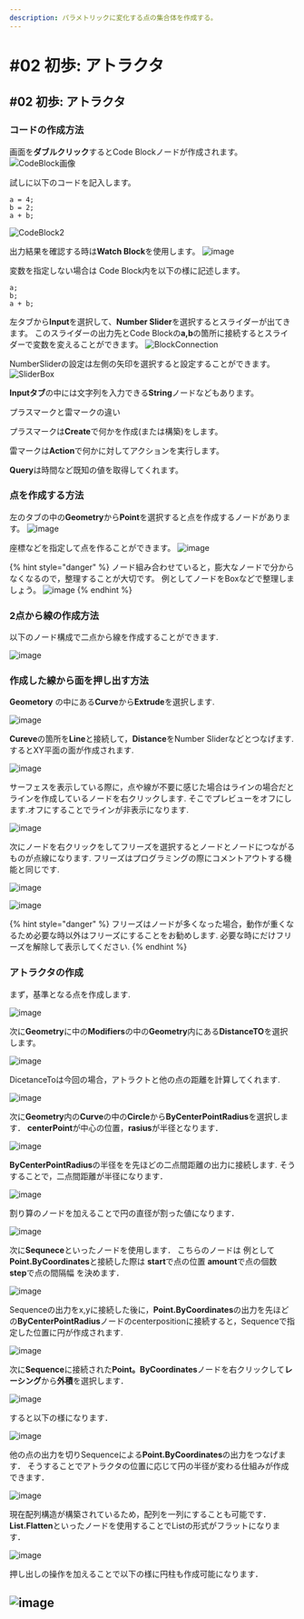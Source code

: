 ```yaml
---
description: パラメトリックに変化する点の集合体を作成する。
---
```


# \#02 初歩: アトラクタ

## \#02 初歩: アトラクタ

### コードの作成方法

画面を**ダブルクリック**するとCode Blockノードが作成されます。 ![CodeBlock&#x753B;&#x50CF;](https://user-images.githubusercontent.com/48234687/101979865-1801b400-3ca4-11eb-9969-689899c4b0bf.jpg)

試しに以下のコードを記入します。

```text
a = 4;
b = 2;
a + b;
```

![CodeBlock2](https://user-images.githubusercontent.com/48234687/101979873-2f40a180-3ca4-11eb-9055-f674f0ba91a6.jpg)

出力結果を確認する時は**Watch Block**を使用します。 ![image](https://user-images.githubusercontent.com/48234687/101979951-dde4e200-3ca4-11eb-90e7-56a19b601812.png)

変数を指定しない場合は Code Block内を以下の様に記述します。

```text
a;
b;
a + b;
```

左タブから**Input**を選択して、**Number Slider**を選択するとスライダーが出てきます。 このスライダーの出力先とCode Blockの**a,b**の箇所に接続するとスライダーで変数を変えることができます。 ![BlockConnection](https://user-images.githubusercontent.com/48234687/101979881-467f8f00-3ca4-11eb-92e9-115e80216c08.jpg)

NumberSliderの設定は左側の矢印を選択すると設定することができます。 ![SliderBox](https://user-images.githubusercontent.com/48234687/101979900-729b1000-3ca4-11eb-8c52-caa8360ca807.jpg)

**Inputタブ**の中には文字列を入力できる**String**ノードなどもあります。

プラスマークと雷マークの違い

プラスマークは**Create**で何かを作成\(または構築\)をします。

雷マークは**Action**で何かに対してアクションを実行します。

**Query**は時間など既知の値を取得してくれます。

### 点を作成する方法

左のタブの中の**Geometry**から**Point**を選択すると点を作成するノードがあります。 ![image](https://user-images.githubusercontent.com/48234687/101980088-497b7f00-3ca6-11eb-934a-c47ad8939f99.png)

座標などを指定して点を作ることができます。 ![image](https://user-images.githubusercontent.com/48234687/101980139-b98a0500-3ca6-11eb-9c11-7f04367c04d5.png)

{% hint style="danger" %}
ノード組み合わせていると，膨大なノードで分からなくなるので，整理することが大切です。 例としてノードをBoxなどで整理しましょう。 ![image](https://user-images.githubusercontent.com/48234687/101980329-da9f2580-3ca7-11eb-9fec-95041b761e37.png)
{% endhint %}

### 2点から線の作成方法

以下のノード構成で二点から線を作成することができます.

![image](https://user-images.githubusercontent.com/48234687/102004657-0b3d9880-3d56-11eb-942e-334cccc2e87c.png)

### 作成した線から面を押し出す方法

**Geometory** の中にある**Curve**から**Extrude**を選択します.

![image](https://user-images.githubusercontent.com/48234687/102004748-c2d2aa80-3d56-11eb-99b4-8ffe16470aad.png)

**Cureve**の箇所を**Line**と接続して，**Distance**をNumber Sliderなどとつなげます. するとXY平面の面が作成されます.

![image](https://user-images.githubusercontent.com/48234687/102004787-3aa0d500-3d57-11eb-820f-8e35f1570fb8.png)

サーフェスを表示している際に，点や線が不要に感じた場合はラインの場合だとラインを作成しているノードを右クリックします. そこでプレビューをオフにします.オフにすることでラインが非表示になります.

![image](https://user-images.githubusercontent.com/48234687/102004859-ee09c980-3d57-11eb-87a6-e27fdf2d6c54.png)

次にノードを右クリックをしてフリーズを選択するとノードとノードにつながるものが点線になります. フリーズはプログラミングの際にコメントアウトする機能と同じです.

![image](https://user-images.githubusercontent.com/48234687/102004907-5f497c80-3d58-11eb-9213-fa96a90f401d.png)

![image](https://user-images.githubusercontent.com/48234687/102004923-8902a380-3d58-11eb-9fba-c3dce76bc9da.png)

{% hint style="danger" %}
フリーズはノードが多くなった場合，動作が重くなるため必要な時以外はフリーズにすることをお勧めします. 必要な時にだけフリーズを解除して表示してください.
{% endhint %}

### アトラクタの作成

まず，基準となる点を作成します.

![image](https://user-images.githubusercontent.com/48234687/102007649-42b83f00-3d6e-11eb-86b8-51d1bffa645f.png)

次に**Geometry**に中の**Modifiers**の中の**Geometry**内にある**DistanceTO**を選択します。

![image](https://user-images.githubusercontent.com/48234687/102007688-8ca12500-3d6e-11eb-90ce-fb446fd7a8b6.png)

DicetanceToは今回の場合，アトラクトと他の点の距離を計算してくれます.

![image](https://user-images.githubusercontent.com/48234687/102007741-03d6b900-3d6f-11eb-987a-9b48338b29f8.png)

次に**Geometry**内の**Curve**の中の**Circle**から**ByCenterPointRadius**を選択します． **centerPoint**が中心の位置，**rasius**が半径となります．

![image](https://user-images.githubusercontent.com/48234687/102007824-86f80f00-3d6f-11eb-8a65-b6f20ce12324.png)

**ByCenterPointRadius**の半径をを先ほどの二点間距離の出力に接続します. そうすることで，二点間距離が半径になります．

![image](https://user-images.githubusercontent.com/48234687/102007879-f7069500-3d6f-11eb-90d1-489d138b43ec.png)

割り算のノードを加えることで円の直径が割った値になります．

![image](https://user-images.githubusercontent.com/48234687/102008047-0cc88a00-3d71-11eb-9a2c-80be73d9b059.png)

次に**Sequnece**といったノードを使用します． こちらのノードは 例として**Point.ByCoordinates**と接続した際は **start**で点の位置 **amount**で点の個数 **step**で点の間隔幅 を決めます．

![image](https://user-images.githubusercontent.com/48234687/102008130-a3954680-3d71-11eb-93fd-9e091fd42bf7.png)

Sequenceの出力をx,yに接続した後に，**Point.ByCoordinates**の出力を先ほどの**ByCenterPointRadius**ノードのcenterpositionに接続すると，Sequenceで指定した位置に円が作成されます.

![image](https://user-images.githubusercontent.com/48234687/102008300-c83dee00-3d72-11eb-9837-093aace477db.png)

次に**Sequence**に接続された**Point。ByCoordinates**ノードを右クリックして**レーシング**から**外積**を選択します．

![image](https://user-images.githubusercontent.com/48234687/102008410-7fd30000-3d73-11eb-9253-7da8b95724b0.png)

すると以下の様になります．

![image](https://user-images.githubusercontent.com/48234687/102008446-d93b2f00-3d73-11eb-8c93-3b66b32ce35b.png)

他の点の出力を切りSequenceによる**Point.ByCoordinates**の出力をつなげます． そうすることでアトラクタの位置に応じて円の半径が変わる仕組みが作成できます．

![image](https://user-images.githubusercontent.com/48234687/102008617-4bf8da00-3d75-11eb-91e9-8af5f459b299.png)

現在配列構造が構築されているため，配列を一列にすることも可能です． **List.Flatten**といったノードを使用することでListの形式がフラットになります．

![image](https://user-images.githubusercontent.com/48234687/102008759-4059e300-3d76-11eb-8bb3-9f008a0f5443.png)

押し出しの操作を加えることで以下の様に円柱も作成可能になります．

## ![image](https://user-images.githubusercontent.com/48234687/102008841-b8280d80-3d76-11eb-8176-e1cd7066d654.png)

